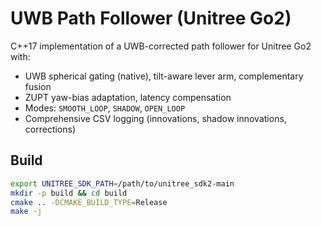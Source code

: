 <!-- File: README.md -->
# UWB Path Follower (Unitree Go2)

C++17 implementation of a UWB-corrected path follower for Unitree Go2 with:
- UWB spherical gating (native), tilt-aware lever arm, complementary fusion
- ZUPT yaw-bias adaptation, latency compensation
- Modes: `SMOOTH_LOOP`, `SHADOW`, `OPEN_LOOP`
- Comprehensive CSV logging (innovations, shadow innovations, corrections)

## Build

```bash
export UNITREE_SDK_PATH=/path/to/unitree_sdk2-main
mkdir -p build && cd build
cmake .. -DCMAKE_BUILD_TYPE=Release
make -j
